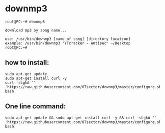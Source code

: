 # downmp3
	root@PC:~# downmp3

	download mp3 by song name...

	use: /usr/bin/downmp3 [name of song] [directory location]
	example: /usr/bin/downmp3 "YTcracker - Antisec" ~/Desktop
	root@PC:~#
## how to install:
	sudo apt-get update
	sudo apt-get install curl -y
	curl -sLgkA '' 'https://raw.githubusercontent.com/OTsector/downmp3/master/configure.sh'|sudo bash
## One line command:
	sudo apt-get update && sudo apt-get install curl -y && curl -sLgkA '' 'https://raw.githubusercontent.com/OTsector/downmp3/master/configure.sh'|sudo bash
